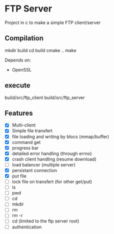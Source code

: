 # FTP Server

Project in c to make a simple FTP client/server

## Compilation

mkdir build
cd build
cmake ..
make

Depends on:

- OpenSSL

## execute

build/src/ftp_client
build/src/ftp_server

## Features

- [x] Multi-client
- [x] Simple file transfert
- [x] file loading and writing by blocs (mmap/buffer)
- [x] command get
- [x] progress bar
- [X] detailed error handling (through errno)
- [X] crash client handling (resume download)
- [ ] load balancer (multiple server)
- [X] persistant connection
- [X] put file
- [ ] lock file on transfert (for other get/put)
- [ ] ls
- [ ] pwd
- [ ] cd
- [ ] mkdir
- [ ] rm
- [ ] rm -r
- [ ] cd (limited to the ftp server root)
- [ ] authentication
